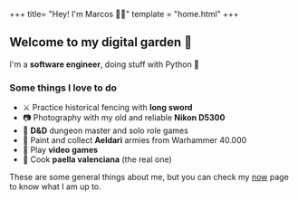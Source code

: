 +++
title= "Hey! I'm Marcos 👋🏼"
template = "home.html"
+++

## Welcome to my digital garden 🌱

I'm a **software engineer**, doing stuff with Python 🐍

### Some things I love to do

- ⚔️ Practice historical fencing with **long sword**
- 📷 Photography with my old and reliable **Nikon D5300**
- 🎲 **D&D** dungeon master and solo role games
- 🎨 Paint and collect **Aeldari** armies from Warhammer 40.000
- 👾 Play **video games**
- 🥘 Cook **paella valenciana** (the real one)

These are some general things about me, but you can check my [now](@/now/index.md)
page to know what I am up to.
